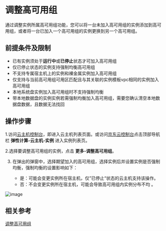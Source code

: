 # 调整高可用组

通过调整实例所属高可用组功能，您可以将一台未加入高可用组的实例添加到高可用组，或者将一台已加入一个高可用组的实例更换到另一个高可用组。

## 前提条件及限制

- 已有实例须处于**运行中**或**已停止**状态才可加入高可用组
- 仅已停止状态的实例支持强制均衡高可用组
- 不支持专属宿主机上的实例和裸金属实例加入高可用组
- 仅支持与当前高可用组可用区匹配且与其关联的实例模板vpc相同的实例加入高可用组
- 本地系统盘实例加入高可用组时不支持强制均衡 
- 带本地数据盘的实例实例若需强制均衡加入高可用组，需要您确认清空本地数据盘数据，且数据无法找回

## 操作步骤

1.访问[云主机控制台](https://cns-console.jdcloud.com/host/compute/list)，即进入云主机列表页面。或访问[京东云控制台](https://console.jdcloud.com)点击顶部导航栏 **弹性计算-云主机-实例** 进入实例列表页。

2.选择要调整高可用组的实例，点击 **更多-调整高可用组**。

3. 在弹出的弹窗中，选择期望加入的高可用组，选择实例后并设置实例是否强制均衡，强制均衡的设置影响如下：


    - 是：可能会变更实例所在宿主机，仅”已停止“状态的云主机支持该操作。
    - 否：不会变更实例所在宿主机，可能会导致高可用组内实例分布不均 。

![image](https://user-images.githubusercontent.com/88134774/155670992-2f1b6f16-f1f9-415c-9a8d-fad2492bea8d.png)


## 相关参考

[调整高可用组](../../Virtual-Machines/Operation-Guide/Instance/Create-Instance.md)
